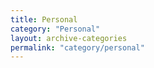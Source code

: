 ```yaml
---
title: Personal
category: "Personal"
layout: archive-categories
permalink: "category/personal"
---
```

